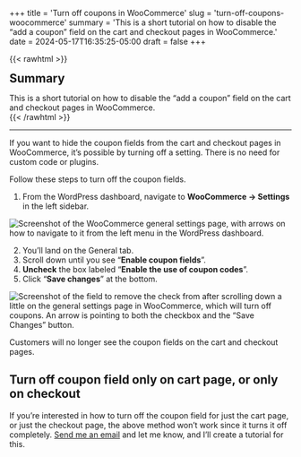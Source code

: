 +++
title = 'Turn off coupons in WooCommerce'
slug = 'turn-off-coupons-woocommerce'
summary = 'This is a short tutorial on how to disable the “add a coupon” field on the cart and checkout pages in WooCommerce.'
date = 2024-05-17T16:35:25-05:00
draft = false
+++

{{< rawhtml >}}
<div class="rounded-lg px-8 py-8 bg-[#9D6095E3] text-gray-50 text-lg">
	<h2 class="text-gray-50" style="margin-top: 0; margin-bottom: 0.6rem;">Summary</h2>
	<p style="margin-bottom: 0;">This is a short tutorial on how to disable the “add a coupon” field on the cart and checkout pages in WooCommerce.</p>
</div>
{{< /rawhtml >}}

***

If you want to hide the coupon fields from the cart and checkout pages in WooCommerce, it’s possible by turning off a setting. There is no need for custom code or plugins.

Follow these steps to turn off the coupon fields.

1. From the WordPress dashboard, navigate to **WooCommerce → Settings** in the left sidebar.

![Screenshot of the WooCommerce general settings page, with arrows on how to navigate to it from the left menu in the WordPress dashboard.](/blog/turn-off-coupons-woocommerce/turn-off-coupons-1.png)

2. You’ll land on the General tab.
3. Scroll down until you see “**Enable coupon fields**”.
4. **Uncheck** the box labeled “**Enable the use of coupon codes**”.
5. Click “**Save changes**” at the bottom.

![Screenshot of the field to remove the check from after scrolling down a little on the general settings page in WooCommerce, which will turn off coupons. An arrow is pointing to both the checkbox and the “Save Changes” button.](/blog/turn-off-coupons-woocommerce/turn-off-coupons-2.png)

Customers will no longer see the coupon fields on the cart and checkout pages.

## Turn off coupon field only on cart page, or only on checkout

If you’re interested in how to turn off the coupon field for just the cart page, or just the checkout page, the above method won’t work since it turns it off completely. [Send me an email](mailto:john@getdashify.com) and let me know, and I’ll create a tutorial for this.
